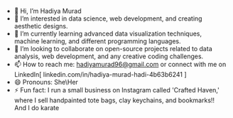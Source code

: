 - 👋 Hi, I’m Hadiya Murad
- 👀 I’m interested in data science, web development, and creating aesthetic designs.
- 🌱 I’m currently learning advanced data visualization techniques, machine learning, and different programming languages.
- 💞️ I’m looking to collaborate on open-source projects related to data analysis, web development, and any creative coding challenges.
- 📫 How to reach me: hadiyamurad96@gmail.com or connect with me on LinkedIn[ linkedin.com/in/hadiya-murad-hadi-4b63b6241 ]
- 😄 Pronouns: She\Her
- ⚡ Fun fact:  I run a small business on Instagram called 'Crafted Haven,' where I sell handpainted tote bags, clay keychains, and bookmarks!! And I do karate

<!---a 
Hadiya-Murad26/Hadiya-Murad26 is a ✨ special ✨ repository because its `README.md` (this file) appears on your GitHub profile.
You can click the Preview link to take a look at your changes.
--->
